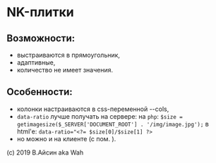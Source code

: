 # NK-плитки
## Возможности:
- выстраиваются в прямоугольник,
- адаптивные,
- количество не имеет значения.

## Особенности:
- колонки настраиваются в css-переменной --cols,
- ```data-ratio``` лучше получать на сервере:
на ```php```:
```$size = getimagesize($_SERVER['DOCUMENT_ROOT'] . '/img/image.jpg');```
в html'e:
```data-ratio="<?= $size[0]/$size[1] ?>```
- но можно и на клиенте (с пом. ).

(c) 2019 В.Айсин aka Wah